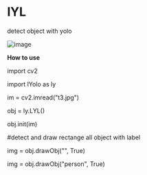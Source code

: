 # lYL
detect object with yolo

![image](https://user-images.githubusercontent.com/44722169/168905929-37573d67-3191-4c73-9fd3-b0732d102d5c.png)

**How to use**

import cv2

import lYolo as ly

im = cv2.imread("t3.jpg")

obj = ly.LYL()

obj.init(im)

#detect and draw rectange all object with label

img = obj.drawObj("", True)

img = obj.drawObj("person", True)
